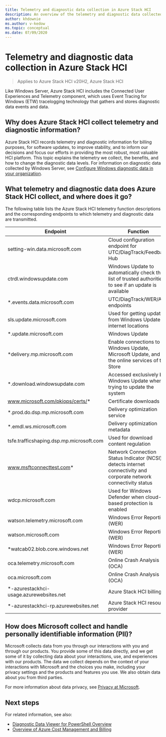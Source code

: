 ```yaml
---
title: Telemetry and diagnostic data collection in Azure Stack HCI
description: An overview of the telemetry and diagnostic data collected by the Azure Stack HCI operating system and billing service, and how to control what data Microsoft collects.
author: khdownie
ms.author: v-kedow
ms.topic: conceptual
ms.date: 07/09/2020
---
```


# Telemetry and diagnostic data collection in Azure Stack HCI

> Applies to Azure Stack HCI v20H2, Azure Stack HCI

Like Windows Server, Azure Stack HCI includes the Connected User Experiences and Telemetry component, which uses Event Tracing for Windows (ETW) tracelogging technology that gathers and stores diagnostic data events and data.

## Why does Azure Stack HCI collect telemetry and diagnostic information?

Azure Stack HCI records telemetry and diagnostic information for billing purposes, for software updates, to improve stability, and to inform our decisions and focus our efforts in providing the most robust, most valuable HCI platform. This topic explains the telemetry we collect, the benefits, and how to change the diagnostic data levels. For information on diagnostic data collected by Windows Server, see [Configure Windows diagnostic data in your organization](/windows/privacy/configure-windows-diagnostic-data-in-your-organization).

## What telemetry and diagnostic data does Azure Stack HCI collect, and where does it go?

The following table lists the Azure Stack HCI telemetry function descriptions and the corresponding endpoints to which telemetry and diagnostic data are transmitted.

| Endpoint                                 | Function                                                                                                           |
| ---------------------------------------- | ------------------------------------------------------------------------------------------------------------------ |
| setting-win.data.microsoft.com           | Cloud configuration endpoint for UTC/DiagTrack/Feedback Hub                                                        |
| ctrdl.windowsupdate.com                  | Windows Update to automatically check the list of trusted authorities to see if an update is available             |
| *.events.data.microsoft.com              | UTC/DiagTrack/WER/Aria endpoints                                                                                   |
| sls.update.microsoft.com                 | Used for getting updates from Windows Update internet locations                                                    |
| *.update.microsoft.com                   | Windows Update                                                                                                     |
| *delivery.mp.microsoft.com               | Enable connections to Windows Update, Microsoft Update, and the online services of the Store                       |
| *.download.windowsupdate.com             | Accessed exclusively by Windows Update when trying to update the system                                            |
| www.microsoft.com/pkiops/certs/*         | Certificate downloads                                                                                              |
| *.prod.do.dsp.mp.microsoft.com           | Delivery optimization service                                                                                      |
| *.emdl.ws.microsoft.com                  | Delivery optimization metadata                                                                                     |
| tsfe.trafficshaping.dsp.mp.microsoft.com | Used for download content regulation                                                                               |
| www.msftconnecttest.com*                 | Network Connection Status Indicator (NCSI) detects internet connectivity and corporate network connectivity status |
| wdcp.microsoft.com                       | Used for Windows Defender when cloud-based protection is enabled                                                   |
| watson.telemetry.microsoft.com           | Windows Error Reporting (WER)                                                                                      |
| watson.microsoft.com                     | Windows Error Reporting (WER)                                                                                      |
| *watcab02.blob.core.windows.net          | Windows Error Reporting (WER)                                                                                      |
| oca.telemetry.microsoft.com              | Online Crash Analysis (OCA)                                                                                        |
| oca.microsoft.com                        | Online Crash Analysis (OCA)                                                                                        |
| *-azurestackhci-usage.azurewebsites.net  | Azure Stack HCI billing                                                                                            |
| *-azurestackhci-rp.azurewebsites.net     | Azure Stack HCI resource provider                                                                                  |

## How does Microsoft collect and handle personally identifiable information (PII)?

Microsoft collects data from you through our interactions with you and through our products. You provide some of this data directly, and we get some of it by collecting data about your interactions, use, and experiences with our products. The data we collect depends on the context of your interactions with Microsoft and the choices you make, including your privacy settings and the products and features you use. We also obtain data about you from third parties.

For more information about data privacy, see [Privacy at Microsoft](/privacy).

## Next steps

For related information, see also:

- [Diagnostic Data Viewer for PowerShell Overview](/windows/privacy/microsoft-diagnosticdataviewer)
- [Overview of Azure Cost Management and Billing](/azure/cost-management-billing/cost-management-billing-overview)
